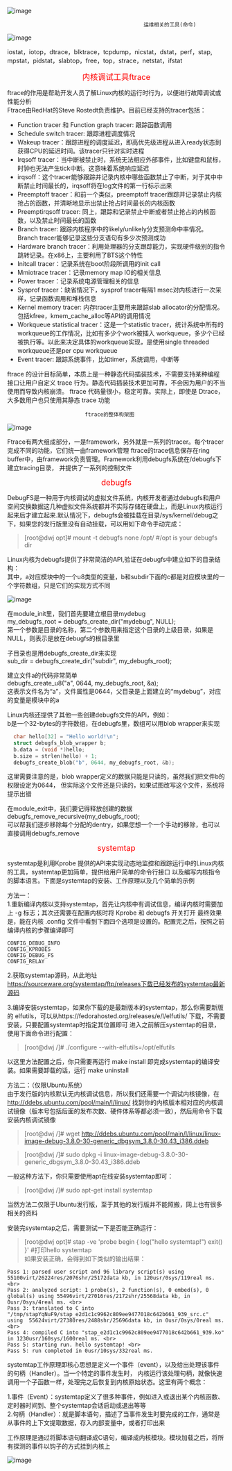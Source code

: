 ![image](https://github.com/dwjlw1314/DWJ-PROJECT/raw/master/PictureSource/1.14.1.png)

                                                运维相关的工具(命令)
![image](https://github.com/dwjlw1314/DWJ-PROJECT/raw/master/PictureSource/1.14.2.png)

iostat，iotop，dtrace，blktrace，tcpdump，nicstat，dstat，perf，stap,
mpstat，pidstat，slabtop，free，top，strace，netstat，ifstat

<font color=#FF0000 size=4> <p align="center">内核调试工具ftrace</p></font>

ftrace的作用是帮助开发人员了解Linux内核的运行时行为，以便进行故障调试或性能分析 <br>
Ftrace由RedHat的Steve Rostedt负责维护。目前已经支持的tracer包括：
* Function tracer 和 Function graph tracer: 跟踪函数调用
* Schedule switch tracer: 跟踪进程调度情况
* Wakeup tracer：跟踪进程的调度延迟，即高优先级进程从进入ready状态到获得CPU的延迟时间。该tracer只针对实时进程
* Irqsoff tracer：当中断被禁止时，系统无法相应外部事件，比如键盘和鼠标，时钟也无法产生tick中断。这意味着系统响应延迟
* irqsoff：这个tracer能够跟踪并记录内核中哪些函数禁止了中断，对于其中中断禁止时间最长的，irqsoff将在log文件的第一行标示出来
* Preemptoff tracer：和前一个类似，preemptoff tracer跟踪并记录禁止内核抢占的函数，并清晰地显示出禁止抢占时间最长的内核函数
* Preemptirqsoff tracer: 同上，跟踪和记录禁止中断或者禁止抢占的内核函数，以及禁止时间最长的函数
* Branch tracer: 跟踪内核程序中的likely/unlikely分支预测命中率情况。Branch tracer能够记录这些分支语句有多少次预测成功
* Hardware branch tracer：利用处理器的分支跟踪能力，实现硬件级别的指令跳转记录。在x86上，主要利用了BTS这个特性
* Initcall tracer：记录系统在boot阶段所调用的init call
* Mmiotrace tracer：记录memory map IO的相关信息
* Power tracer：记录系统电源管理相关的信息
* Sysprof tracer：缺省情况下，sysprof tracer每隔1 msec对内核进行一次采样，记录函数调用和堆栈信息
* Kernel memory tracer: 内存tracer主要用来跟踪slab allocator的分配情况。包括kfree，kmem_cache_alloc等API的调用情况
* Workqueue statistical tracer：这是一个statistic tracer，统计系统中所有的workqueue的工作情况，比如有多少个work被插入 workqueue，多少个已经被执行等。以此来决定具体的workqueue实现，是使用single threaded workqueue还是per cpu workqueue
* Event tracer: 跟踪系统事件，比如timer，系统调用，中断等

ftrace 的设计目标简单，本质上是一种静态代码插装技术，不需要支持某种编程接口让用户自定义 trace 行为。静态代码插装技术更加可靠，不会因为用户的不当使用而导致内核崩溃。 ftrace 代码量很小，稳定可靠。实际上，即使是 Dtrace，大多数用户也只使用其静态 trace 功能

                             ftrace的整体构架图
![image](https://github.com/dwjlw1314/DWJ-PROJECT/raw/master/PictureSource/1.14.3.jpg)

Ftrace有两大组成部分，一是framework，另外就是一系列的tracer。每个tracer完成不同的功能，它们统一由framework管理
ftrace的trace信息保存在ring buffer中，由framework负责管理。Framework利用debugfs系统在/debugfs下建立tracing目录，
并提供了一系列的控制文件

<font color=#FF0000 size=4> <p align="center">debugfs</p></font>

DebugFS是一种用于内核调试的虚拟文件系统，内核开发者通过debugfs和用户空间交换数据这几种虚拟文件系统都并不实际存储在硬盘上，而是Linux内核运行起来后才建立起来.默认情况下，debugfs会被挂载在目录/sys/kernel/debug之下，如果您的发行版里没有自动挂载，可以用如下命令手动完成：
>[root@dwj opt]# mount -t debugfs none /opt/         #/opt is your debugfs dir

Linux内核为debugfs提供了非常简洁的API,验证在debugfs中建立如下的目录结构：<br>
其中，a对应模块中的一个u8类型的变量，b和subdir下面的c都是对应模块里的一个字符数组，只是它们的实现方式不同

![image](https://github.com/dwjlw1314/DWJ-PROJECT/raw/master/PictureSource/1.14.4.jpg)

在module_init里，我们首先要建立根目录mydebug <br>
my_debugfs_root = debugfs_create_dir("mydebug", NULL); <br>
第一个参数是目录的名称，第二个参数用来指定这个目录的上级目录，如果是NULL，则表示是放在debugfs的根目录里

子目录也是用debugfs_create_dir来实现 <br>
sub_dir = debugfs_create_dir("subdir", my_debugfs_root);

建立文件a的代码非常简单 <br>
debugfs_create_u8("a", 0644, my_debugfs_root, &a); <br>
这表示文件名为“a”，文件属性是0644，父目录是上面建立的“mydebug”，对应的变量是模块中的a

Linux内核还提供了其他一些创建debugfs文件的API，例如： <br>
b是一个32-bytes的字符数组，在debugfs里，数组可以用blob wrapper来实现

```c
  char hello[32] = "Hello world!\n";
  struct debugfs_blob_wrapper b;
  b.data = (void *)hello;
  b.size = strlen(hello) + 1;
  debugfs_create_blob("b", 0644, my_debugfs_root, &b);
```

这里需要注意的是，blob wrapper定义的数据只能是只读的，虽然我们把文件b的权限设定为0644，
但实际这个文件还是只读的，如果试图改写这个文件，系统将提示出错

在module_exit中，我们要记得释放创建的数据 <br>
debugfs_remove_recursive(my_debugfs_root); <br>
可以帮我们逐步移除每个分配的dentry，如果您想一个一个手动的移除，也可以直接调用debugfs_remove

<font color=#FF0000 size=4> <p align="center">systemtap</p></font>

systemtap是利用Kprobe 提供的API来实现动态地监控和跟踪运行中的Linux内核的工具，systemtap更加简单，提供给用户简单的命令行接口
以及编写内核指令的脚本语言。下面是systemtap的安装、工作原理以及几个简单的示例

方法一：<br>
1.重新编译内核以支持systemtap，首先让内核中有调试信息，编译内核时需要加上 -g 标志；其次还需要在配置内核时将 Kprobe 和 debugfs 开关打开
最终效果是，能在内核 .config 文件中看到下面四个选项是设置的。配置完之后，按照之前编译内核的步骤编译即可
```
CONFIG_DEBUG_INFO
CONFIG_KPROBES
CONFIG_DEBUG_FS
CONFIG_RELAY
```
2.获取systemtap源码，从此地址 https://sourceware.org/systemtap/ftp/releases下载已经发布的systemtap最新源码

3.编译安装systemtap，如果你下载的是最新版本的systemtap，那么你需要新版的 elfutils，可以从https://fedorahosted.org/releases/e/l/elfutils/ 下载，不需要安装，只要配置systemtap时指定其位置即可
进入之前解压systemtap的目录，使用下面命令进行配置：
>[root@dwj /]# ./configure --with-elfutils=/opt/elfutils

以这里方法配置之后，你只需要再运行 make install 即完成systemtap的编译安装。如果需要卸载的话，运行 make uninstall

方法二：（仅限Ubuntu系统）<br>
由于发行版的内核默认无内核调试信息，所以我们还需要一个调试内核镜像，在 http://ddebs.ubuntu.com/pool/main/l/linux/
找到你的内核版本相对应的内核调试镜像（版本号包括后面的发布次数、硬件体系等都必须一致），然后用命令下载安装内核调试镜像
>[root@dwj /]# wget  http://ddebs.ubuntu.com/pool/main/l/linux/linux-image-debug-3.8.0-30-generic_dbgsym_3.8.0-30.43_i386.ddeb

>[root@dwj /]# sudo dpkg -i linux-image-debug-3.8.0-30-generic_dbgsym_3.8.0-30.43_i386.ddeb

一般这种方法下，你只需要使用apt在线安装systemtap即可：
>[root@dwj /]# sudo apt-get install systemtap

当然方法二仅限于Ubuntu发行版，至于其他的发行版并不能照搬，网上也有很多相关的资料

安装完systemtap之后，需要测试一下是否能正确运行：
>[root@dwj opt]# stap -ve 'probe begin { log("hello systemtap!") exit() }'    #打印hello systemtap <br>
如果安装正确，会得到如下类似的输出结果：

```
Pass 1: parsed user script and 96 library script(s) using 55100virt/26224res/2076shr/25172data kb, in 120usr/0sys/119real ms. <br>
Pass 2: analyzed script: 1 probe(s), 2 function(s), 0 embed(s), 0 global(s) using 55496virt/27016res/2172shr/25568data kb, in 0usr/0sys/4real ms. <br>
Pass 3: translated to C into "/tmp/stapYqNuF9/stap_e2d1c1c9962c809ee9477018c642b661_939_src.c" using  55624virt/27380res/2488shr/25696data kb, in 0usr/0sys/0real ms. <br>
Pass 4: compiled C into "stap_e2d1c1c9962c809ee9477018c642b661_939.ko" in 1230usr/160sys/1600real ms. <br>
Pass 5: starting run. hello systemtap! <br>
Pass 5: run completed in 0usr/10sys/332real ms.
```

systemtap工作原理即核心思想是定义一个事件（event），以及给出处理该事件的句柄（Handler）。当一个特定的事件发生时，
内核运行该处理句柄，就像快速调用一个子函数一样，处理完之后恢复到内核原始状态。这里有两个概念：

1.事件（Event）：systemtap定义了很多种事件，例如进入或退出某个内核函数、定时器时间到、整个systemtap会话启动或退出等等 <br>
2.句柄（Handler）：就是脚本语句，描述了当事件发生时要完成的工作，通常是从事件的上下文提取数据，存入内部变量中，或者打印出来

工作原理是通过将脚本语句翻译成C语句，编译成内核模块。模块加载之后，将所有探测的事件以钩子的方式挂到内核上

![image](https://github.com/dwjlw1314/DWJ-PROJECT/raw/master/PictureSource/1.14.5.png)
